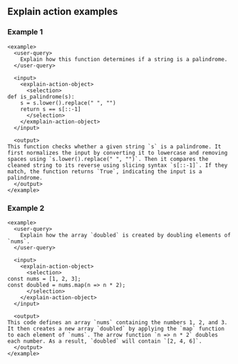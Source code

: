 ## Explain action examples

### Example 1

    <example>
      <user-query>
        Explain how this function determines if a string is a palindrome.
      </user-query>

      <input>
        <explain-action-object>
          <selection>
    def is_palindrome(s):
        s = s.lower().replace(" ", "")
        return s == s[::-1]
          </selection>
        </exmplain-action-object>
      </input>

      <output>
    This function checks whether a given string `s` is a palindrome. It first normalizes the input by converting it to lowercase and removing spaces using `s.lower().replace(" ", "")`. Then it compares the cleaned string to its reverse using slicing syntax `s[::-1]`. If they match, the function returns `True`, indicating the input is a palindrome.
      </output>
    </example>

### Example 2

    <example>
      <user-query>
        Explain how the array `doubled` is created by doubling elements of `nums`.
      </user-query>

      <input>
        <explain-action-object>
          <selection>
    const nums = [1, 2, 3];
    const doubled = nums.map(n => n * 2);
          </selection>
        </explain-action-object>
      </input>

      <output>
    This code defines an array `nums` containing the numbers 1, 2, and 3. It then creates a new array `doubled` by applying the `map` function to each element of `nums`. The arrow function `n => n * 2` doubles each number. As a result, `doubled` will contain `[2, 4, 6]`.
      </output>
    </example>
